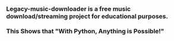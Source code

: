  <h3>Legacy-music-downloader is a free music <br> download/streaming project for educational purposes.<br><br>This Shows that "With Python, Anything is Possible!"</h3>
